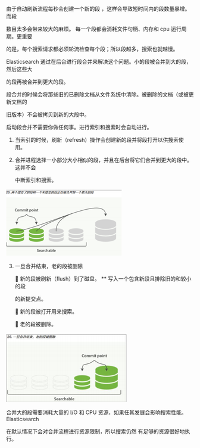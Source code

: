 由于自动刷新流程每秒会创建一个新的段 ，这样会导致短时间内的段数量暴增。而段

数目太多会带来较大的麻烦。 每一个段都会消耗文件句柄、内存和 cpu 运行周期。更重要

的是，每个搜索请求都必须轮流检查每个段；所以段越多，搜索也就越慢。

Elasticsearch 通过在后台进行段合并来解决这个问题。小的段被合并到大的段，然后这些大

的段再被合并到更大的段。

段合并的时候会将那些旧的已删除文档从文件系统中清除。被删除的文档（或被更新文档的

旧版本）不会被拷贝到新的大段中。

启动段合并不需要你做任何事。进行索引和搜索时会自动进行。

1. 当索引的时候，刷新（refresh）操作会创建新的段并将段打开以供搜索使用。
   
2. 合并进程选择一小部分大小相似的段，并且在后台将它们合并到更大的段中。这并不会
   
   中断索引和搜索。

![img_37.png](img_37.png)

3. 一旦合并结束，老的段被删除
   
    新的段被刷新（flush）到了磁盘。 ** 写入一个包含新段且排除旧的和较小的段
   
   的新提交点。
   
    新的段被打开用来搜索。
   
    老的段被删除。

![img_38.png](img_38.png)

合并大的段需要消耗大量的 I/O 和 CPU 资源，如果任其发展会影响搜索性能。Elasticsearch

在默认情况下会对合并流程进行资源限制，所以搜索仍然 有足够的资源很好地执行。